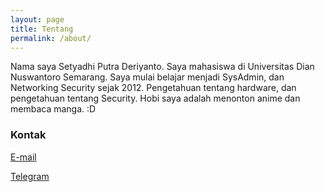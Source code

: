 ```yaml
---
layout: page
title: Tentang
permalink: /about/
---
```


Nama saya Setyadhi Putra Deriyanto. Saya mahasiswa di Universitas Dian Nuswantoro Semarang. Saya mulai belajar menjadi SysAdmin, dan Networking Security sejak 2012. Pengetahuan tentang hardware, dan pengetahuan tentang Security. Hobi saya adalah menonton anime dan membaca manga. :D

### Kontak

[E-mail](mailto:setyadhiputrad@gmail.com)

[Telegram](https://telegram.me/Setyadhi)
<!--[No.HP](+6285712119459)-->
